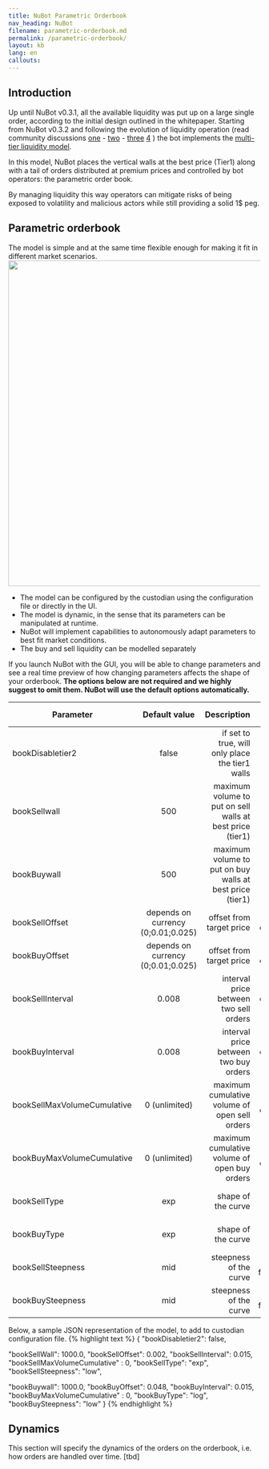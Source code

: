 ```yaml
---
title: NuBot Parametric Orderbook
nav_heading: NuBot
filename: parametric-orderbook.md
permalink: /parametric-orderbook/
layout: kb
lang: en
callouts:
---
```

## Introduction

Up until NuBot v0.3.1, all the available liquidity was put up on a large single order, according to the initial design outlined in the whitepaper. Starting from NuBot v0.3.2 and following the evolution of liquidity operation (read community discussions  [one](https://discuss.nubits.com/t/finalized-evolution-of-liquidity-operations/618) - [two](https://discuss.nubits.com/t/nubits-trading-walls-design-features-and-the-improvements-chinese/1066) - [three](https://discuss.nubits.com/t/closed-motion-to-cease-shareholder-funded-nbt-ppc-operations/702) [4](https://discuss.nubits.com/t/modelling-a-parametric-order-book/1082) ) the bot implements the [multi-tier liquidity model](https://docs.nubits.com/nubits-liquidity/). 

In this model, NuBot places the vertical walls at the best price (Tier1) along with a tail of orders distributed at premium prices and controlled by bot operators: the parametric order book.  

By managing liquidity this way operators can mitigate risks of being exposed to volatility and malicious actors while still providing a solid 1$ peg.

## Parametric orderbook

The model is simple and at the same time flexible enough for making it fit in different market scenarios. 
<img src="https://bitbucket.org/repo/ordrAX/images/2225183234-Screen%20Shot%202015-08-06%20at%2012.23.49.png" width="650">



 - The model can be configured by the custodian using the configuration file or directly in the UI.
 - The model is dynamic, in the sense that its parameters can be manipulated at runtime.
 - NuBot will implement capabilities to autonomously adapt parameters to best fit market conditions.
 - The buy and sell liquidity can be modelled separately

If you launch NuBot with the GUI, you will be able to change parameters and see a real time preview of how changing parameters affects the shape of your orderbook.
**The options below are not required and we highly suggest to omit them. NuBot will use the default options automatically.**

| Parameter      |  Default value  |  Description  |   Admitted values  | 
| ------------- |:-------------:| -------------:| -------------:| 
| bookDisabletier2 | false | if set to true, will only place the tier1 walls  |  boolean |
| bookSellwall | 500 | maximum volume to put on sell walls at best price (tier1) |  double , expressed in NBT ; 0 allowed |
| bookBuywall | 500 | maximum volume to put on buy walls at best price (tier1) |  double , expressed in NBT ; 0 allowed |
| bookSellOffset | depends on currency (0;0.01;0.025) | offset from target price  |  double , expressed USD.  |
| bookBuyOffset | depends on currency (0;0.01;0.025) |  offset from target price  |  double , expressed USD.  |
| bookSellInterval | 0.008 |  interval price between two sell orders  |  double , expressed USD. (0.000001,0.3)  |
| bookBuyInterval | 0.008 |  interval price between two buy orders  |  double , expressed USD. (0.000001,0.3) |
| bookSellMaxVolumeCumulative | 0 (unlimited) |  maximum cumulative volume of open sell orders  |  double , expressed USD.   |
| bookBuyMaxVolumeCumulative | 0 (unlimited) |  maximum cumulative volume of open buy orders  |  double , expressed USD. |
| bookSellType | exp | shape of the curve  |  String , **lin**ear; **exp**onential; **log**arithmic;  |
| bookBuyType | exp | shape of the curve  |  String , **lin**ear; **exp**onential; **log**arithmic; |
| bookSellSteepness | mid | steepness of the curve  |  String , flat;low;mid;high |
| bookBuySteepness | mid | steepness of the curve  |  String , flat;low;mid;high  |



Below, a sample JSON representation of the model, to add to custodian configuration file. 
{% highlight text %}
{
  "bookDisabletier2": false,
  
  "bookSellWall": 1000.0,
  "bookSellOffset": 0.002,
  "bookSellInterval": 0.015,
  "bookSellMaxVolumeCumulative" : 0,
  "bookSellType": "exp",
  "bookSellSteepness": "low",

  "bookBuywall": 1000.0,
  "bookBuyOffset": 0.048,
  "bookBuyInterval": 0.015,
  "bookBuyMaxVolumeCumulative" : 0,
  "bookBuyType": "log",
  "bookBuySteepness": "low"
}
{% endhighlight %}

## Dynamics 

This section will specify the dynamics of the orders on the orderbook, i.e. how orders are handled over time. [tbd]

